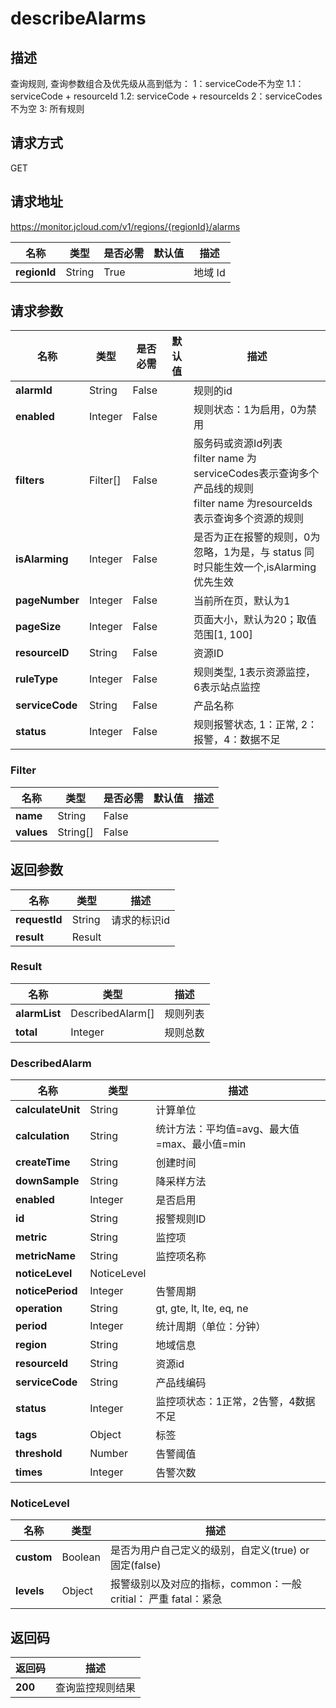 # describeAlarms


## 描述
查询规则, 查询参数组合及优先级从高到低为：
1：serviceCode不为空
1.1：serviceCode + resourceId
1.2: serviceCode + resourceIds
2：serviceCodes不为空
3: 所有规则

## 请求方式
GET

## 请求地址
https://monitor.jcloud.com/v1/regions/{regionId}/alarms

|名称|类型|是否必需|默认值|描述|
|---|---|---|---|---|
|**regionId**|String|True| |地域 Id|

## 请求参数
|名称|类型|是否必需|默认值|描述|
|---|---|---|---|---|
|**alarmId**|String|False| |规则的id|
|**enabled**|Integer|False| |规则状态：1为启用，0为禁用|
|**filters**|Filter[]|False| |服务码或资源Id列表<br>filter name 为serviceCodes表示查询多个产品线的规则<br>filter name 为resourceIds表示查询多个资源的规则|
|**isAlarming**|Integer|False| |是否为正在报警的规则，0为忽略，1为是，与 status 同时只能生效一个,isAlarming 优先生效|
|**pageNumber**|Integer|False| |当前所在页，默认为1|
|**pageSize**|Integer|False| |页面大小，默认为20；取值范围[1, 100]|
|**resourceID**|String|False| |资源ID|
|**ruleType**|Integer|False| |规则类型, 1表示资源监控，6表示站点监控|
|**serviceCode**|String|False| |产品名称|
|**status**|Integer|False| |规则报警状态, 1：正常, 2：报警，4：数据不足|

### Filter
|名称|类型|是否必需|默认值|描述|
|---|---|---|---|---|
|**name**|String|False| | |
|**values**|String[]|False| | |

## 返回参数
|名称|类型|描述|
|---|---|---|
|**requestId**|String|请求的标识id|
|**result**|Result| |

### Result
|名称|类型|描述|
|---|---|---|
|**alarmList**|DescribedAlarm[]|规则列表|
|**total**|Integer|规则总数|
### DescribedAlarm
|名称|类型|描述|
|---|---|---|
|**calculateUnit**|String|计算单位|
|**calculation**|String|统计方法：平均值=avg、最大值=max、最小值=min|
|**createTime**|String|创建时间|
|**downSample**|String|降采样方法|
|**enabled**|Integer|是否启用|
|**id**|String|报警规则ID|
|**metric**|String|监控项|
|**metricName**|String|监控项名称|
|**noticeLevel**|NoticeLevel| |
|**noticePeriod**|Integer|告警周期|
|**operation**|String|gt, gte, lt, lte, eq, ne|
|**period**|Integer|统计周期（单位：分钟）|
|**region**|String|地域信息|
|**resourceId**|String|资源id|
|**serviceCode**|String|产品线编码|
|**status**|Integer|监控项状态：1正常，2告警，4数据不足|
|**tags**|Object|标签|
|**threshold**|Number|告警阈值|
|**times**|Integer|告警次数|
### NoticeLevel
|名称|类型|描述|
|---|---|---|
|**custom**|Boolean|是否为用户自己定义的级别，自定义(true) or 固定(false)|
|**levels**|Object|报警级别以及对应的指标，common：一般 critial： 严重 fatal：紧急|

## 返回码
|返回码|描述|
|---|---|
|**200**|查询监控规则结果|
